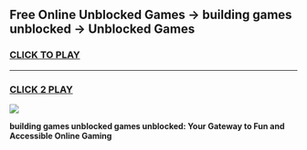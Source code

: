 
## Free Online Unblocked Games → building games unblocked → Unblocked Games
<h3>
<a href="https://premium.freeplayer.one?title=building_games_unblocked&ref=21F">CLICK TO PLAY</a></h3>
<hr>

<h3>
<a href="https://premium.freeplayer.one?title=building_games_unblocked&ref=21F">CLICK 2 PLAY</a>
  
</h3>

<a href="https://premium.freeplayer.one?title=building_games_unblocked&ref=21F/"><img src="https://clearcache.store/games.png"></a>


**building games unblocked games unblocked: Your Gateway to Fun and Accessible Online Gaming**
